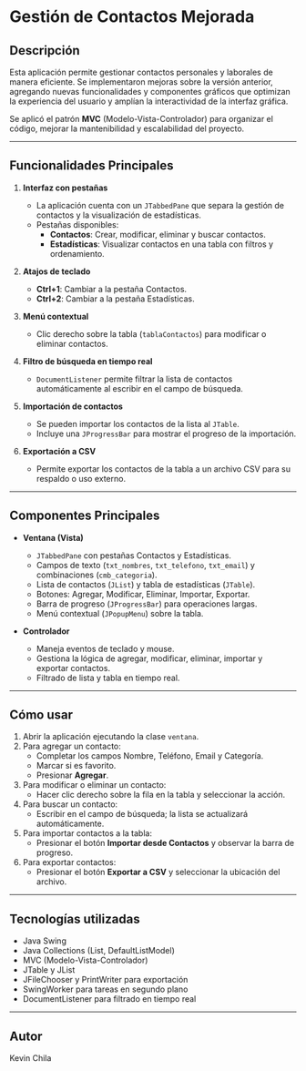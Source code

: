 # Gestión de Contactos Mejorada

## Descripción
Esta aplicación permite gestionar contactos personales y laborales de manera eficiente. Se implementaron mejoras sobre la versión anterior, agregando nuevas funcionalidades y componentes gráficos que optimizan la experiencia del usuario y amplían la interactividad de la interfaz gráfica.

Se aplicó el patrón **MVC** (Modelo-Vista-Controlador) para organizar el código, mejorar la mantenibilidad y escalabilidad del proyecto.

---

## Funcionalidades Principales

1. **Interfaz con pestañas**
   - La aplicación cuenta con un `JTabbedPane` que separa la gestión de contactos y la visualización de estadísticas.
   - Pestañas disponibles:
     - **Contactos**: Crear, modificar, eliminar y buscar contactos.
     - **Estadísticas**: Visualizar contactos en una tabla con filtros y ordenamiento.

2. **Atajos de teclado**
   - **Ctrl+1**: Cambiar a la pestaña Contactos.
   - **Ctrl+2**: Cambiar a la pestaña Estadísticas.

3. **Menú contextual**
   - Clic derecho sobre la tabla (`tablaContactos`) para modificar o eliminar contactos.

4. **Filtro de búsqueda en tiempo real**
   - `DocumentListener` permite filtrar la lista de contactos automáticamente al escribir en el campo de búsqueda.

5. **Importación de contactos**
   - Se pueden importar los contactos de la lista al `JTable`.
   - Incluye una `JProgressBar` para mostrar el progreso de la importación.

6. **Exportación a CSV**
   - Permite exportar los contactos de la tabla a un archivo CSV para su respaldo o uso externo.

---

## Componentes Principales

- **Ventana (Vista)**
  - `JTabbedPane` con pestañas Contactos y Estadísticas.
  - Campos de texto (`txt_nombres`, `txt_telefono`, `txt_email`) y combinaciones (`cmb_categoria`).
  - Lista de contactos (`JList`) y tabla de estadísticas (`JTable`).
  - Botones: Agregar, Modificar, Eliminar, Importar, Exportar.
  - Barra de progreso (`JProgressBar`) para operaciones largas.
  - Menú contextual (`JPopupMenu`) sobre la tabla.

- **Controlador**
  - Maneja eventos de teclado y mouse.
  - Gestiona la lógica de agregar, modificar, eliminar, importar y exportar contactos.
  - Filtrado de lista y tabla en tiempo real.

---

## Cómo usar

1. Abrir la aplicación ejecutando la clase `ventana`.
2. Para agregar un contacto:
   - Completar los campos Nombre, Teléfono, Email y Categoría.
   - Marcar si es favorito.
   - Presionar **Agregar**.
3. Para modificar o eliminar un contacto:
   - Hacer clic derecho sobre la fila en la tabla y seleccionar la acción.
4. Para buscar un contacto:
   - Escribir en el campo de búsqueda; la lista se actualizará automáticamente.
5. Para importar contactos a la tabla:
   - Presionar el botón **Importar desde Contactos** y observar la barra de progreso.
6. Para exportar contactos:
   - Presionar el botón **Exportar a CSV** y seleccionar la ubicación del archivo.

---

## Tecnologías utilizadas

- Java Swing
- Java Collections (List, DefaultListModel)
- MVC (Modelo-Vista-Controlador)
- JTable y JList
- JFileChooser y PrintWriter para exportación
- SwingWorker para tareas en segundo plano
- DocumentListener para filtrado en tiempo real

---

## Autor
Kevin Chila
